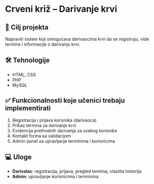 # Crveni križ – Darivanje krvi

## 🎯 Cilj projekta
Napraviti sistem koji omogućava darivaocima krvi da se registruju, vide termine i informacije o darivanju krvi.

## 🛠️ Tehnologije
- HTML, CSS
- PHP
- MySQL

## ✅ Funkcionalnosti koje učenici trebaju implementirati
1. Registracija i prijava korisnika (darivaoca)
2. Prikaz termina za darivanje krvi
3. Evidencija prethodnih darivanja za svakog korisnika
4. Kontakt forma sa validacijom
5. Admin panel za upravljanje terminima i korisnicima

## 💻 Uloge
- **Darivalac**: registracija, prijava, pregled termina, vlastita historija
- **Admin**: upravljanje korisnicima i terminima
